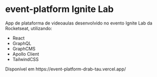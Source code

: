 # event-platform Ignite Lab
App de plataforma de videoaulas desenvolvido no evento Ignite Lab da Rocketseat, utilizando:
<ul>
  <li>React
  <li>GraphQL
  <li>GraphCMS
  <li>Apollo Client
  <li>TailwindCSS
</ul>
Disponível em https://event-platform-drab-tau.vercel.app/
